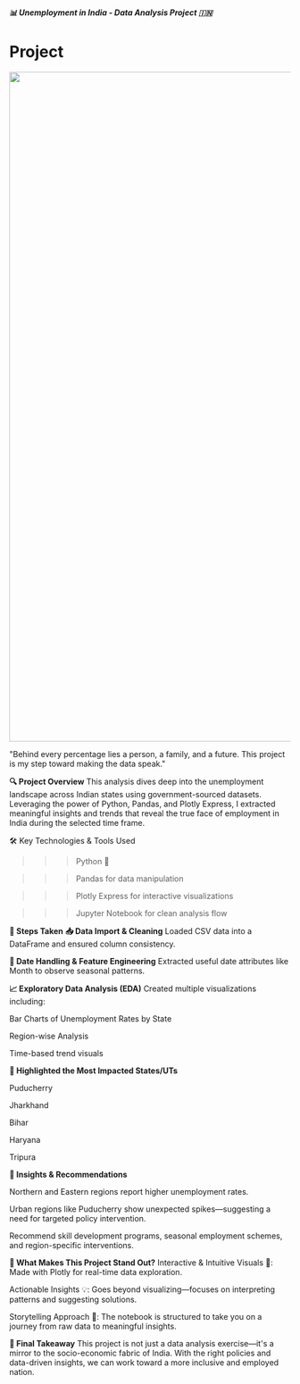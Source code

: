 ***📊 Unemployment in India - Data Analysis Project 🇮🇳***
# Project
<img src="https://www.theglobalstatistics.com/wp-content/uploads/2022/05/Unemployment-Rate-in-India.jpg" width=1200> 

   "Behind every percentage lies a person, a family, and a future. This project is my step toward making the data speak."

**🔍 Project Overview**
This analysis dives deep into the unemployment landscape across Indian states using government-sourced datasets. Leveraging the power of Python, Pandas, and Plotly Express, I extracted meaningful insights and trends that reveal the true face of employment in India during the selected time frame.

🛠️ Key Technologies & Tools Used
>>> Python 🐍

>>> Pandas for data manipulation

>>> Plotly Express for interactive visualizations

>>> Jupyter Notebook for clean analysis flow

**📂 Steps Taken**
**📥 Data Import & Cleaning**
Loaded CSV data into a DataFrame and ensured column consistency.

**📆 Date Handling & Feature Engineering**
Extracted useful date attributes like Month to observe seasonal patterns.

**📈 Exploratory Data Analysis (EDA)**
Created multiple visualizations including:

Bar Charts of Unemployment Rates by State

Region-wise Analysis

Time-based trend visuals

**📌 Highlighted the Most Impacted States/UTs**

Puducherry

Jharkhand

Bihar

Haryana

Tripura

**🧠 Insights & Recommendations**

Northern and Eastern regions report higher unemployment rates.

Urban regions like Puducherry show unexpected spikes—suggesting a need for targeted policy intervention.

Recommend skill development programs, seasonal employment schemes, and region-specific interventions.

**🌟 What Makes This Project Stand Out?**
Interactive & Intuitive Visuals 🎨: Made with Plotly for real-time data exploration.

Actionable Insights 💡: Goes beyond visualizing—focuses on interpreting patterns and suggesting solutions.

Storytelling Approach 📖: The notebook is structured to take you on a journey from raw data to meaningful insights.

**📌 Final Takeaway**
This project is not just a data analysis exercise—it's a mirror to the socio-economic fabric of India. With the right policies and data-driven insights, we can work toward a more inclusive and employed nation.
